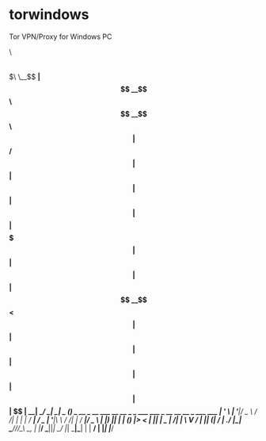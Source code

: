 # torwindows

Tor VPN/Proxy for Windows PC



$$$$$$$$\ $$$$$$\ $$$$$$$\ \__$$ __|$$ __$$\ $$ __$$\ $$ | $$ / $$ |$$ | $$ | $$ | $$ | $$ |$$$$$$$ | $$ | $$ | $$ |$$ __$$< $$ | $$ | $$ |$$ | $$ | $$ | $$$$$$ |$$ | $$ | \__| \______/ \__| \__|
_ (_) _ __ _ __ ___ __ __ _ _ ___ ___ _ __ __ __ _ ___ ___ | '_ \ | '__|/ _ \\ \/ /| | | | / __| / _ \| '__|\ \ / /| | / __|/ _ \ | |_) || | | (_) |> < | |_| | \__ \| __/| | \ V / | || (__| __/ | .__/ |_| \___//_/\_\ \__, | |___/ \___||_| \_/ |_| \___|\___| | | __/ | |_| |___/
